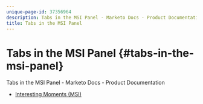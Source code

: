 ```yaml
---
unique-page-id: 37356964
description: Tabs in the MSI Panel - Marketo Docs - Product Documentation
title: Tabs in the MSI Panel
---
```


# Tabs in the MSI Panel {#tabs-in-the-msi-panel}

Tabs in the MSI Panel - Marketo Docs - Product Documentation

* [Interesting Moments (MSI)](tabs-in-the-msi-panel/interesting-moments-msi-.md)

